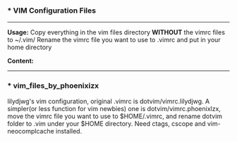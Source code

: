 ### * VIM Configuration Files

---
**Usage:**
Copy everything in the vim files directory **WITHOUT** the vimrc files to ~/.vim/
Rename the vimrc file you want to use to .vimrc and put in your home directory

**Content:**

---
### * vim_files_by_phoenixizx

lilydjwg's vim configuration, original .vimrc is dotvim/vimrc.lilydjwg. A simpler(or less function for vim newbies) one is dotvim/vimrc.phoenixlzx, move the vimrc file you want to use to $HOME/.vimrc, and rename dotvim folder to .vim under your $HOME directory. Need ctags, cscope and vim-neocomplcache installed.
